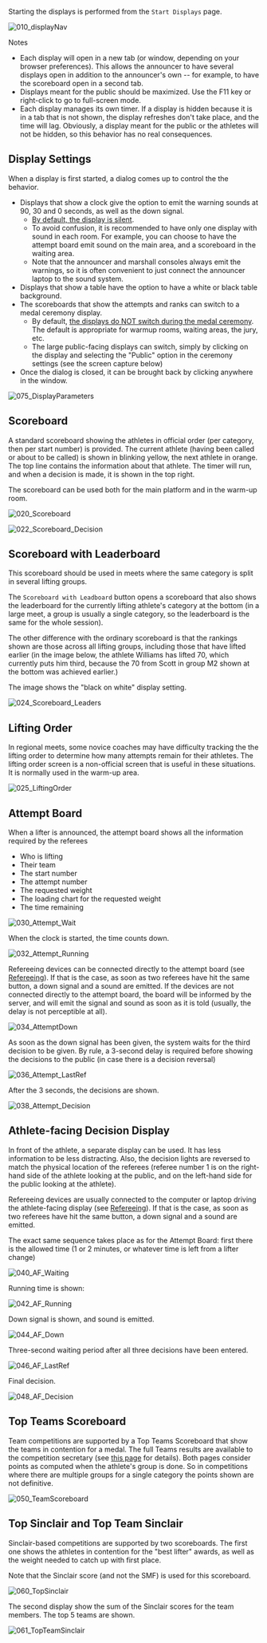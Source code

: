 Starting the displays is performed from the `Start Displays`  page.  

![010_displayNav](img/Displays/010_displayNav.png)

Notes 

- Each display will open in a new tab (or window, depending on your browser preferences).  This allows the announcer to have several displays open in addition to the announcer's own -- for example, to have the scoreboard open in a second tab.
- Displays meant for the public should be maximized.  Use the F11 key or right-click to go to full-screen mode.
- Each display manages its own timer. If a display is hidden because it is in a tab that is not shown, the display refreshes don't take place, and the time will lag.  Obviously, a display meant for the public or the athletes will not be hidden, so this behavior has no real consequences.

## Display Settings

When a display is first started, a dialog comes up to control the the behavior.

- Displays that show a clock give the option to emit the warning sounds at 90, 30 and 0 seconds, as well as the down signal.  
  - <u>By default, the display is silent</u>. 
  - To avoid confusion, it is recommended to have only one display with sound in each room.  For example, you can choose to have the attempt board emit sound on the main area, and a scoreboard in the waiting area.
  - Note that the announcer and marshall consoles always emit the warnings, so it is often convenient to just connect the announcer laptop to the sound system.
- Displays that show a table have the option to have a white or black table background.
- The scoreboards that show the attempts and ranks can switch to a medal ceremony display.  
  - By default, <u>the displays do NOT switch during the medal ceremony</u>.  The default is appropriate for warmup rooms, waiting areas, the jury, etc.
  - The large public-facing displays can switch, simply by clicking on the display and selecting the "Public" option in the ceremony settings (see the screen capture below)
- Once the dialog is closed, it can be brought back by clicking anywhere in the window.

![075_DisplayParameters](img/Displays/075_DisplayParameters.png)

## Scoreboard

A standard scoreboard showing the athletes in official order (per category, then per start number) is provided.  The current athlete (having been called or about to be called) is shown in blinking yellow, the next athlete in orange.  The top line contains the information about that athlete.  The timer will run, and when a decision is made, it is shown in the top right.

The scoreboard can be used both for the main platform and in the warm-up room.

![020_Scoreboard](img/Displays/020_Scoreboard.png)

![022_Scoreboard_Decision](img/Displays/022_Scoreboard_Decision.png)

## Scoreboard with Leaderboard

This scoreboard should be used in meets where the same category is split in several lifting groups.

The `Scoreboard with Leadboard` button opens a scoreboard that also shows the leaderboard for the currently lifting athlete's category at the bottom (in a large meet, a group is usually a single category, so the leaderboard is the same for the whole session).

The other difference with the ordinary scoreboard is that the rankings shown are those across all lifting groups, including those that have lifted earlier (in the image below, the athlete Williams has lifted 70, which currently puts him third, because the 70 from Scott in group M2 shown at the bottom was achieved earlier.)

The image shows the "black on white" display setting.

![024_Scoreboard_Leaders](img/Displays/024_Scoreboard_Leaders.png)

## Lifting Order

In regional meets, some novice coaches may have difficulty tracking the the lifting order to determine how many attempts remain for their athletes.  The lifting order screen is a non-official screen that is useful in these situations.  It is normally used in the warm-up area.

![025_LiftingOrder](img/Displays/025_LiftingOrder.png)

## Attempt Board

When a lifter is announced, the attempt board shows all the information required by the referees

- Who is lifting
- Their team
- The start number
- The attempt number
- The requested weight
- The loading chart for the requested weight
- The time remaining

![030_Attempt_Wait](img/Displays/030_Attempt_Wait.png)

When the clock is started, the time counts down.

![032_Attempt_Running](img/Displays/032_Attempt_Running.png)

Refereeing devices can be connected directly to the attempt board (see [Refereeing](Refereeing)).  If that is the case, as soon as two referees have hit the same button, a down signal and a sound are emitted.  If the devices are not connected directly to the attempt board, the board will be informed by the server, and will emit the signal and sound as soon as it is told (usually, the delay is not perceptible at all).

![034_AttemptDown](img/Displays/034_AttemptDown.png)

As soon as the down signal has been given, the system waits for the third decision to be given.  By rule, a 3-second delay is required before showing the decisions to the public (in case there is a decision reversal)

![036_Attempt_LastRef](img/Displays/036_Attempt_LastRef.png)

After the 3 seconds, the decisions are shown.

![038_Attempt_Decision](img/Displays/038_Attempt_Decision.png)

## Athlete-facing Decision Display

In front of the athlete, a separate display can be used.  It has less information to be less distracting.  Also, the decision lights are reversed to match the physical location of the referees (referee number 1 is on the right-hand side of the athlete looking at the public, and on the left-hand side for the public looking at the athlete).

Refereeing devices are usually connected to the computer or laptop driving the athlete-facing display (see [Refereeing](Refereeing)).  If that is the case, as soon as two referees have hit the same button, a down signal and a sound are emitted. 

The exact same sequence takes place as for the Attempt Board: first there is the allowed time (1 or 2 minutes, or whatever time is left from a lifter change)

![040_AF_Waiting](img/Displays/040_AF_Waiting.png)

Running time is shown:

![042_AF_Running](img/Displays/042_AF_Running.png)

Down signal is shown, and sound is emitted.

![044_AF_Down](img/Displays/044_AF_Down.png)

Three-second waiting period after all three decisions have been entered.

![046_AF_LastRef](img/Displays/046_AF_LastRef.png)

Final decision.

![048_AF_Decision](img/Displays/048_AF_Decision.png)

## Top Teams Scoreboard

Team competitions are supported by a Top Teams Scoreboard that show the teams in contention for a medal.  The full Teams results are available to the competition secretary (see [this page](Documents#Team_Results) for details).  Both pages consider points as computed when the athlete's group is done.  So in competitions where there are multiple groups for a single category the points shown are not definitive.

![050_TeamScoreboard](img/Displays/050_TeamScoreboard.png)

## Top Sinclair and Top Team Sinclair

Sinclair-based competitions are supported by two scoreboards.  The first one shows the athletes in contention for the "best lifter" awards, as well as the weight needed to catch up with first place. 

Note that the Sinclair score (and not the SMF) is used for this scoreboard.

![060_TopSinclair](img/Displays/060_TopSinclair.png)

The second display show the sum of the Sinclair scores for the team members.  The top 5 teams are shown.

![061_TopTeamSinclair](img/Displays/061_TopTeamSinclair.png)